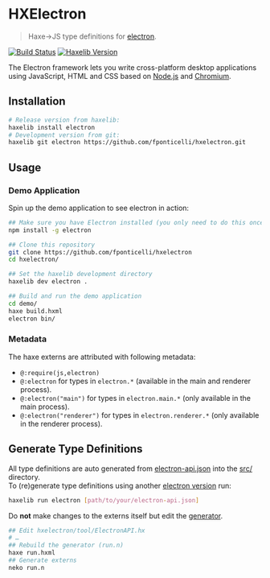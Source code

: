 
HXElectron
==========

> Haxe→JS type definitions for [electron](https://electronjs.org/).

[![Build Status](https://img.shields.io/travis/fponticelli/hxelectron/master.svg?style=flat-square)](https://travis-ci.org/fponticelli/hxelectron) [![Haxelib Version](https://img.shields.io/github/tag/fponticelli/hxelectron.svg?style=flat-square&colorA=EA8220&colorB=FBC707&label=haxelib)](http://lib.haxe.org/p/electron/)

The Electron framework lets you write cross-platform desktop applications using JavaScript, HTML and CSS based on [Node.js](https://nodejs.org/) and [Chromium](http://www.chromium.org).


## Installation

```sh
# Release version from haxelib:
haxelib install electron
# Development version from git:
haxelib git electron https://github.com/fponticelli/hxelectron.git
```


## Usage

### Demo Application

Spin up the demo application to see electron in action:

```sh
## Make sure you have Electron installed (you only need to do this once)
npm install -g electron

## Clone this repository
git clone https://github.com/fponticelli/hxelectron
cd hxelectron/

## Set the haxelib development directory
haxelib dev electron .

## Build and run the demo application
cd demo/
haxe build.hxml
electron bin/
```

### Metadata

The haxe externs are attributed with following metadata:
 - `@:require(js,electron)`
 - `@:electron` for types in `electron.*` (available in the main and renderer process).
 - `@:electron("main")` for types in `electron.main.*` (only available in the main process).
 - `@:electron("renderer")` for types in `electron.renderer.*` (only available in the renderer process).



## Generate Type Definitions

All type definitions are auto generated from [electron-api.json](electron-api.json) into the [src/](src/) directory.  
To (re)generate type definitions using another [electron version](https://github.com/electron/electron/releases) run:
```sh
haxelib run electron [path/to/your/electron-api.json]
```

Do **not** make changes to the externs itself but edit the [generator](tool/ElectronAPI.hx).
```sh
## Edit hxelectron/tool/ElectronAPI.hx
# …
## Rebuild the generator (run.n)
haxe run.hxml
## Generate externs
neko run.n
```
